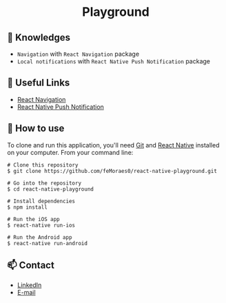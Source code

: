 <h1 align="center">Playground</h1>

<!-- <p align="center">
  <img width="250" src="URL">
</p> -->

## :rocket: Knowledges
 - `Navigation` with `React Navigation` package
 - `Local notifications` with `React Native Push Notification` package

## :paperclip: Useful Links
 - [React Navigation](https://reactnavigation.org/)
 - [React Native Push Notification](https://www.npmjs.com/package/react-native-push-notification)

## :book: How to use

To clone and run this application, you'll need [Git](https://git-scm.com/downloads) and [React Native](https://reactnative.dev/docs/getting-started) installed on your computer. From your command line:

```
# Clone this repository
$ git clone https://github.com/feMoraes0/react-native-playground.git

# Go into the repository
$ cd react-native-playground

# Install dependencies
$ npm install

# Run the iOS app
$ react-native run-ios

# Run the Android app
$ react-native run-android
```

## :mailbox: Contact
  - <a target="_blank" href="https://www.linkedin.com/in/fernando-moraes-48a26916a/">LinkedIn</a>
  - <a target="_blank" href="mailto:fernandomoraes.lopes@gmail.com">E-mail</a>